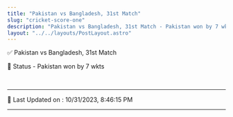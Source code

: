 ```yaml
---
title: "Pakistan vs Bangladesh, 31st Match"
slug: "cricket-score-one"
description: "Pakistan vs Bangladesh, 31st Match - Pakistan won by 7 wkts."
layout: "../../layouts/PostLayout.astro"
--- 
```


✅ Pakistan vs Bangladesh, 31st Match

📑 Status - Pakistan won by 7 wkts

<br />

***

📝 Last Updated on : 10/31/2023, 8:46:15 PM

***

